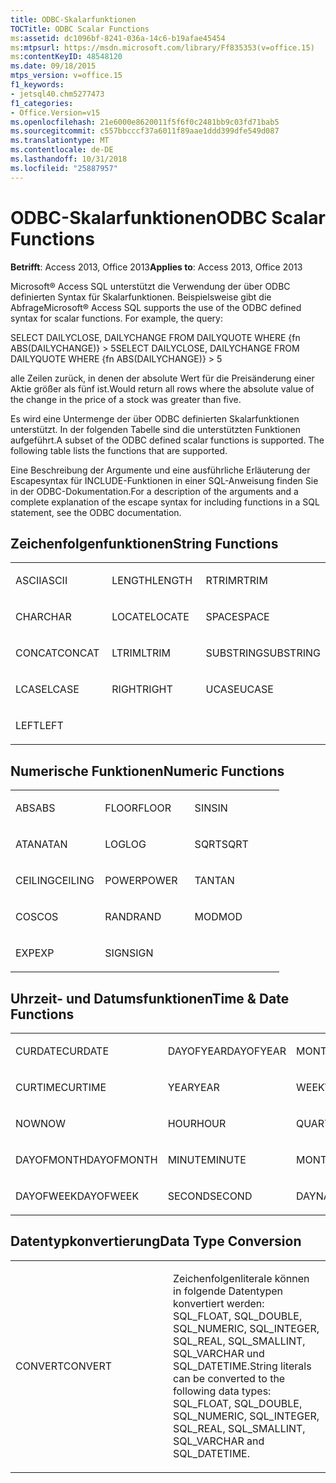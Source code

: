 ```yaml
---
title: ODBC-Skalarfunktionen
TOCTitle: ODBC Scalar Functions
ms:assetid: dc1096bf-8241-036a-14c6-b19afae45454
ms:mtpsurl: https://msdn.microsoft.com/library/Ff835353(v=office.15)
ms:contentKeyID: 48548120
ms.date: 09/18/2015
mtps_version: v=office.15
f1_keywords:
- jetsql40.chm5277473
f1_categories:
- Office.Version=v15
ms.openlocfilehash: 21e6000e8620011f5f6f0c2481bb9c03fd71bab5
ms.sourcegitcommit: c557bbcccf37a6011f89aae1ddd399dfe549d087
ms.translationtype: MT
ms.contentlocale: de-DE
ms.lasthandoff: 10/31/2018
ms.locfileid: "25887957"
---
```

# <a name="odbc-scalar-functions"></a><span data-ttu-id="720f1-102">ODBC-Skalarfunktionen</span><span class="sxs-lookup"><span data-stu-id="720f1-102">ODBC Scalar Functions</span></span>


<span data-ttu-id="720f1-103">**Betrifft**: Access 2013, Office 2013</span><span class="sxs-lookup"><span data-stu-id="720f1-103">**Applies to**: Access 2013, Office 2013</span></span>

<span data-ttu-id="720f1-p101">Microsoft® Access SQL unterstützt die Verwendung der über ODBC definierten Syntax für Skalarfunktionen. Beispielsweise gibt die Abfrage</span><span class="sxs-lookup"><span data-stu-id="720f1-p101">Microsoft® Access SQL supports the use of the ODBC defined syntax for scalar functions. For example, the query:</span></span>

<span data-ttu-id="720f1-106">SELECT DAILYCLOSE, DAILYCHANGE FROM DAILYQUOTE WHERE {fn ABS(DAILYCHANGE)} \> 5</span><span class="sxs-lookup"><span data-stu-id="720f1-106">SELECT DAILYCLOSE, DAILYCHANGE FROM DAILYQUOTE WHERE {fn ABS(DAILYCHANGE)} \> 5</span></span>

<span data-ttu-id="720f1-107">alle Zeilen zurück, in denen der absolute Wert für die Preisänderung einer Aktie größer als fünf ist.</span><span class="sxs-lookup"><span data-stu-id="720f1-107">Would return all rows where the absolute value of the change in the price of a stock was greater than five.</span></span>

<span data-ttu-id="720f1-p102">Es wird eine Untermenge der über ODBC definierten Skalarfunktionen unterstützt. In der folgenden Tabelle sind die unterstützten Funktionen aufgeführt.</span><span class="sxs-lookup"><span data-stu-id="720f1-p102">A subset of the ODBC defined scalar functions is supported. The following table lists the functions that are supported.</span></span>

<span data-ttu-id="720f1-110">Eine Beschreibung der Argumente und eine ausführliche Erläuterung der Escapesyntax für INCLUDE-Funktionen in einer SQL-Anweisung finden Sie in der ODBC-Dokumentation.</span><span class="sxs-lookup"><span data-stu-id="720f1-110">For a description of the arguments and a complete explanation of the escape syntax for including functions in a SQL statement, see the ODBC documentation.</span></span>

## <a name="string-functions"></a><span data-ttu-id="720f1-111">Zeichenfolgenfunktionen</span><span class="sxs-lookup"><span data-stu-id="720f1-111">String Functions</span></span>

<table>
<colgroup>
<col style="width: 33%" />
<col style="width: 33%" />
<col style="width: 33%" />
</colgroup>
<tbody>
<tr class="odd">
<td><p><span data-ttu-id="720f1-112">ASCII</span><span class="sxs-lookup"><span data-stu-id="720f1-112">ASCII</span></span></p></td>
<td><p><span data-ttu-id="720f1-113">LENGTH</span><span class="sxs-lookup"><span data-stu-id="720f1-113">LENGTH</span></span></p></td>
<td><p><span data-ttu-id="720f1-114">RTRIM</span><span class="sxs-lookup"><span data-stu-id="720f1-114">RTRIM</span></span></p></td>
</tr>
<tr class="even">
<td><p><span data-ttu-id="720f1-115">CHAR</span><span class="sxs-lookup"><span data-stu-id="720f1-115">CHAR</span></span></p></td>
<td><p><span data-ttu-id="720f1-116">LOCATE</span><span class="sxs-lookup"><span data-stu-id="720f1-116">LOCATE</span></span></p></td>
<td><p><span data-ttu-id="720f1-117">SPACE</span><span class="sxs-lookup"><span data-stu-id="720f1-117">SPACE</span></span></p></td>
</tr>
<tr class="odd">
<td><p><span data-ttu-id="720f1-118">CONCAT</span><span class="sxs-lookup"><span data-stu-id="720f1-118">CONCAT</span></span></p></td>
<td><p><span data-ttu-id="720f1-119">LTRIM</span><span class="sxs-lookup"><span data-stu-id="720f1-119">LTRIM</span></span></p></td>
<td><p><span data-ttu-id="720f1-120">SUBSTRING</span><span class="sxs-lookup"><span data-stu-id="720f1-120">SUBSTRING</span></span></p></td>
</tr>
<tr class="even">
<td><p><span data-ttu-id="720f1-121">LCASE</span><span class="sxs-lookup"><span data-stu-id="720f1-121">LCASE</span></span></p></td>
<td><p><span data-ttu-id="720f1-122">RIGHT</span><span class="sxs-lookup"><span data-stu-id="720f1-122">RIGHT</span></span></p></td>
<td><p><span data-ttu-id="720f1-123">UCASE</span><span class="sxs-lookup"><span data-stu-id="720f1-123">UCASE</span></span></p></td>
</tr>
<tr class="odd">
<td><p><span data-ttu-id="720f1-124">LEFT</span><span class="sxs-lookup"><span data-stu-id="720f1-124">LEFT</span></span></p></td>
<td><p></p></td>
<td><p></p></td>
</tr>
</tbody>
</table>


## <a name="numeric-functions"></a><span data-ttu-id="720f1-125">Numerische Funktionen</span><span class="sxs-lookup"><span data-stu-id="720f1-125">Numeric Functions</span></span>

<table>
<colgroup>
<col style="width: 33%" />
<col style="width: 33%" />
<col style="width: 33%" />
</colgroup>
<tbody>
<tr class="odd">
<td><p><span data-ttu-id="720f1-126">ABS</span><span class="sxs-lookup"><span data-stu-id="720f1-126">ABS</span></span></p></td>
<td><p><span data-ttu-id="720f1-127">FLOOR</span><span class="sxs-lookup"><span data-stu-id="720f1-127">FLOOR</span></span></p></td>
<td><p><span data-ttu-id="720f1-128">SIN</span><span class="sxs-lookup"><span data-stu-id="720f1-128">SIN</span></span></p></td>
</tr>
<tr class="even">
<td><p><span data-ttu-id="720f1-129">ATAN</span><span class="sxs-lookup"><span data-stu-id="720f1-129">ATAN</span></span></p></td>
<td><p><span data-ttu-id="720f1-130">LOG</span><span class="sxs-lookup"><span data-stu-id="720f1-130">LOG</span></span></p></td>
<td><p><span data-ttu-id="720f1-131">SQRT</span><span class="sxs-lookup"><span data-stu-id="720f1-131">SQRT</span></span></p></td>
</tr>
<tr class="odd">
<td><p><span data-ttu-id="720f1-132">CEILING</span><span class="sxs-lookup"><span data-stu-id="720f1-132">CEILING</span></span></p></td>
<td><p><span data-ttu-id="720f1-133">POWER</span><span class="sxs-lookup"><span data-stu-id="720f1-133">POWER</span></span></p></td>
<td><p><span data-ttu-id="720f1-134">TAN</span><span class="sxs-lookup"><span data-stu-id="720f1-134">TAN</span></span></p></td>
</tr>
<tr class="even">
<td><p><span data-ttu-id="720f1-135">COS</span><span class="sxs-lookup"><span data-stu-id="720f1-135">COS</span></span></p></td>
<td><p><span data-ttu-id="720f1-136">RAND</span><span class="sxs-lookup"><span data-stu-id="720f1-136">RAND</span></span></p></td>
<td><p><span data-ttu-id="720f1-137">MOD</span><span class="sxs-lookup"><span data-stu-id="720f1-137">MOD</span></span></p></td>
</tr>
<tr class="odd">
<td><p><span data-ttu-id="720f1-138">EXP</span><span class="sxs-lookup"><span data-stu-id="720f1-138">EXP</span></span></p></td>
<td><p><span data-ttu-id="720f1-139">SIGN</span><span class="sxs-lookup"><span data-stu-id="720f1-139">SIGN</span></span></p></td>
<td><p></p></td>
</tr>
</tbody>
</table>


## <a name="time--date-functions"></a><span data-ttu-id="720f1-140">Uhrzeit- und Datumsfunktionen</span><span class="sxs-lookup"><span data-stu-id="720f1-140">Time & Date Functions</span></span>

<table>
<colgroup>
<col style="width: 33%" />
<col style="width: 33%" />
<col style="width: 33%" />
</colgroup>
<tbody>
<tr class="odd">
<td><p><span data-ttu-id="720f1-141">CURDATE</span><span class="sxs-lookup"><span data-stu-id="720f1-141">CURDATE</span></span></p></td>
<td><p><span data-ttu-id="720f1-142">DAYOFYEAR</span><span class="sxs-lookup"><span data-stu-id="720f1-142">DAYOFYEAR</span></span></p></td>
<td><p><span data-ttu-id="720f1-143">MONTH</span><span class="sxs-lookup"><span data-stu-id="720f1-143">MONTH</span></span></p></td>
</tr>
<tr class="even">
<td><p><span data-ttu-id="720f1-144">CURTIME</span><span class="sxs-lookup"><span data-stu-id="720f1-144">CURTIME</span></span></p></td>
<td><p><span data-ttu-id="720f1-145">YEAR</span><span class="sxs-lookup"><span data-stu-id="720f1-145">YEAR</span></span></p></td>
<td><p><span data-ttu-id="720f1-146">WEEK</span><span class="sxs-lookup"><span data-stu-id="720f1-146">WEEK</span></span></p></td>
</tr>
<tr class="odd">
<td><p><span data-ttu-id="720f1-147">NOW</span><span class="sxs-lookup"><span data-stu-id="720f1-147">NOW</span></span></p></td>
<td><p><span data-ttu-id="720f1-148">HOUR</span><span class="sxs-lookup"><span data-stu-id="720f1-148">HOUR</span></span></p></td>
<td><p><span data-ttu-id="720f1-149">QUARTER</span><span class="sxs-lookup"><span data-stu-id="720f1-149">QUARTER</span></span></p></td>
</tr>
<tr class="even">
<td><p><span data-ttu-id="720f1-150">DAYOFMONTH</span><span class="sxs-lookup"><span data-stu-id="720f1-150">DAYOFMONTH</span></span></p></td>
<td><p><span data-ttu-id="720f1-151">MINUTE</span><span class="sxs-lookup"><span data-stu-id="720f1-151">MINUTE</span></span></p></td>
<td><p><span data-ttu-id="720f1-152">MONTHNAME</span><span class="sxs-lookup"><span data-stu-id="720f1-152">MONTHNAME</span></span></p></td>
</tr>
<tr class="odd">
<td><p><span data-ttu-id="720f1-153">DAYOFWEEK</span><span class="sxs-lookup"><span data-stu-id="720f1-153">DAYOFWEEK</span></span></p></td>
<td><p><span data-ttu-id="720f1-154">SECOND</span><span class="sxs-lookup"><span data-stu-id="720f1-154">SECOND</span></span></p></td>
<td><p><span data-ttu-id="720f1-155">DAYNAME</span><span class="sxs-lookup"><span data-stu-id="720f1-155">DAYNAME</span></span></p></td>
</tr>
</tbody>
</table>


## <a name="data-type-conversion"></a><span data-ttu-id="720f1-156">Datentypkonvertierung</span><span class="sxs-lookup"><span data-stu-id="720f1-156">Data Type Conversion</span></span>

<table>
<colgroup>
<col style="width: 50%" />
<col style="width: 50%" />
</colgroup>
<tbody>
<tr class="odd">
<td><p><span data-ttu-id="720f1-157">CONVERT</span><span class="sxs-lookup"><span data-stu-id="720f1-157">CONVERT</span></span></p></td>
<td><p><span data-ttu-id="720f1-158">Zeichenfolgenliterale können in folgende Datentypen konvertiert werden: SQL_FLOAT, SQL_DOUBLE, SQL_NUMERIC, SQL_INTEGER, SQL_REAL, SQL_SMALLINT, SQL_VARCHAR und SQL_DATETIME.</span><span class="sxs-lookup"><span data-stu-id="720f1-158">String literals can be converted to the following data types: SQL_FLOAT, SQL_DOUBLE, SQL_NUMERIC, SQL_INTEGER, SQL_REAL, SQL_SMALLINT, SQL_VARCHAR and SQL_DATETIME.</span></span></p></td>
</tr>
</tbody>
</table>

